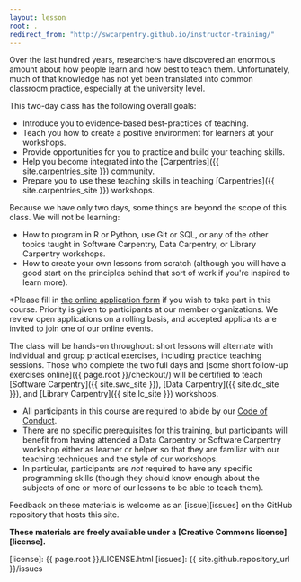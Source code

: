 ```yaml
---
layout: lesson
root: .
redirect_from: "http://swcarpentry.github.io/instructor-training/"
---
```


Over the last hundred years,
researchers have discovered an enormous amount about how people learn
and how best to teach them.
Unfortunately,
much of that knowledge has not yet been translated into common classroom practice, especially at the university level.

This two-day class has the following overall goals:

*   Introduce you to evidence-based best-practices of teaching.
*   Teach you how to create a positive environment for learners at your workshops.
*   Provide opportunities for you to practice and build your teaching skills.
*   Help you become integrated into the [Carpentries]({{ site.carpentries_site }}) community. 
*   Prepare you to use these teaching skills in teaching [Carpentries]({{ site.carpentries_site }}) workshops.

Because we have only two days, some things are beyond the scope of this class. We will not be learning:  
*   How to program in R or Python, use Git or SQL, or any of the other topics taught in Software Carpentry, Data Carpentry, or Library Carpentry workshops. 
*   How to create your own lessons from scratch (although you will have a good start on the principles behind that sort of work if you're inspired to learn more). 

*Please fill in [the online application form][application-form] if you wish to take part in this course.
Priority is given to participants at our member organizations.  We review open applications on a rolling basis, and accepted applicants are invited to join one of our online events.

The class will be hands-on throughout:
short lessons will alternate with individual and group practical exercises,
including practice teaching sessions.
Those who complete the two full days
and [some short follow-up exercises online]({{ page.root }}/checkout/)
will be certified to teach [Software Carpentry]({{ site.swc_site }}), [Data Carpentry]({{ site.dc_site }}), and [Library Carpentry]({{ site.lc_site }}) workshops.

*   All participants in this course are required to abide by our [Code of Conduct][conduct].
*   There are no specific prerequisites for this training,
    but participants will benefit from having attended a Data Carpentry or Software Carpentry workshop either as learner or helper
    so that they are familiar with our teaching techniques and the style of our workshops.
*   In particular, participants are *not* required to have any specific programming skills
    (though they should know enough about the subjects of one or more of our lessons
    to be able to teach them).

Feedback on these materials is welcome as an [issue][issues] on the GitHub repository that hosts this site.

**These materials are freely available under a [Creative Commons license][license].**

[application-form]: https://amy.carpentries.org/forms/request_training/
[conduct]: https://docs.carpentries.org/topic_folders/policies/code-of-conduct.html
[license]: {{ page.root }}/LICENSE.html
[issues]: {{ site.github.repository_url }}/issues
